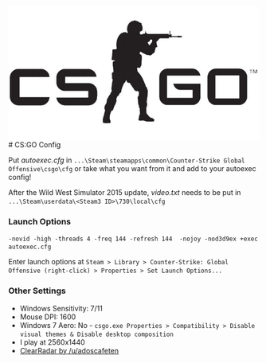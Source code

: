 <img src="csgo-logo.jpg" align="right" />
# CS:GO Config

Put *autoexec.cfg* in `...\Steam\steamapps\common\Counter-Strike Global Offensive\csgo\cfg` or take what you want from it and add to your autoexec config!

After the Wild West Simulator 2015 update, *video.txt* needs to be put in `...\Steam\userdata\<Steam3 ID>\730\local\cfg`

### Launch Options

	-novid -high -threads 4 -freq 144 -refresh 144  -nojoy -nod3d9ex +exec autoexec.cfg

Enter launch options at `Steam > Library > Counter-Strike: Global Offensive (right-click) > Properties > Set Launch Options...`

### Other Settings
+ Windows Sensitivity: 7/11
+ Mouse DPI: 1600
+ Windows 7 Aero: No - `csgo.exe Properties > Compatibility > Disable visual themes & Disable desktop composition`
+ I play at 2560x1440 
+ [ClearRadar by /u/adoscafeten](http://www.csmeta.com/clearradar/)

